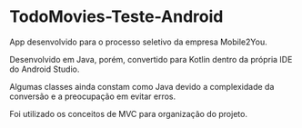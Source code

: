 # TodoMovies-Teste-Android

App desenvolvido para o processo seletivo da empresa Mobile2You.

Desenvolvido em Java, porém, convertido para Kotlin dentro da própria IDE do Android Studio.

Algumas classes ainda constam como Java devido a complexidade da conversão e a preocupação em evitar erros.

Foi utilizado os conceitos de MVC para organização do projeto.
